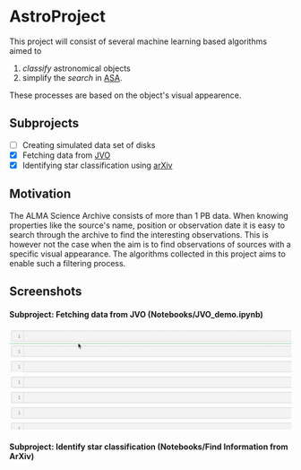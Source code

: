 # AstroProject
This project will consist of several machine learning based algorithms aimed to
1. *classify* astronomical objects
1. simplify the *search* in [ASA](https://almascience.nrao.edu/asax/).

These processes are based on the object's visual appearence.

## Subprojects
- [ ] Creating simulated data set of disks
- [x] Fetching data from [JVO](https://jvo.nao.ac.jp/portal/alma/archive.do)
- [x] Identifying star classification using [arXiv](https://arxiv.org/)

## Motivation
The ALMA Science Archive consists of more than 1 PB data. When knowing properties like the source's name, position or observation date it is easy to search through the archive to find the interesting observations. This is however not the case when the aim is to find observations of sources with a specific visual appearance. The algorithms collected in this project aims to enable such a filtering process.


## Screenshots
#### Subproject: Fetching data from JVO (Notebooks/JVO_demo.ipynb)

<img src= "Images/JVO.gif">

#### Subproject: Identify star classification (Notebooks/Find Information from ArXiv)
